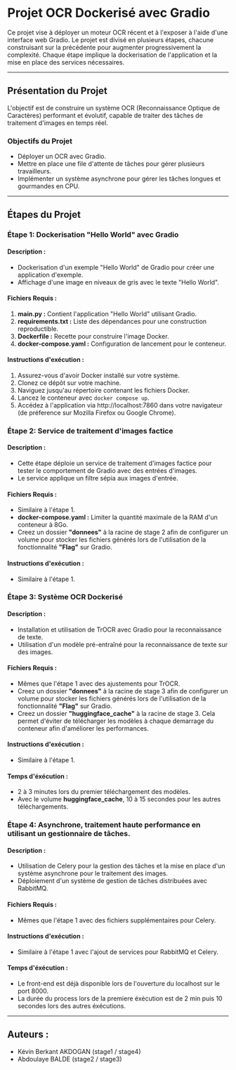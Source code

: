 # Projet OCR Dockerisé avec Gradio

Ce projet vise à déployer un moteur OCR récent et à l'exposer à l'aide d'une interface web Gradio. Le projet est divisé en plusieurs étapes, chacune construisant sur la précédente pour augmenter progressivement la complexité. Chaque étape implique la dockerisation de l'application et la mise en place des services nécessaires.

---

## Présentation du Projet

L'objectif est de construire un système OCR (Reconnaissance Optique de Caractères) performant et évolutif, capable de traiter des tâches de traitement d'images en temps réel.

### Objectifs du Projet

- Déployer un OCR avec Gradio.
- Mettre en place une file d'attente de tâches pour gérer plusieurs travailleurs.
- Implémenter un système asynchrone pour gérer les tâches longues et gourmandes en CPU.

---

## Étapes du Projet

### Étape 1: Dockerisation "Hello World" avec Gradio

#### Description :
- Dockerisation d'un exemple "Hello World" de Gradio pour créer une application d'exemple.
- Affichage d'une image en niveaux de gris avec le texte "Hello World".

#### Fichiers Requis :
1. **main.py :** Contient l'application "Hello World" utilisant Gradio.
2. **requirements.txt :** Liste des dépendances pour une construction reproductible.
3. **Dockerfile :** Recette pour construire l'image Docker.
4. **docker-compose.yaml :** Configuration de lancement pour le conteneur.

#### Instructions d'exécution :
1. Assurez-vous d'avoir Docker installé sur votre système.
2. Clonez ce dépôt sur votre machine.
3. Naviguez jusqu'au répertoire contenant les fichiers Docker.
4. Lancez le conteneur avec `docker compose up`.
5. Accédez à l'application via http://localhost:7860 dans votre navigateur (de préference sur Mozilla Firefox ou Google Chrome).

### Étape 2: Service de traitement d'images factice

#### Description :
- Cette étape déploie un service de traitement d'images factice pour tester le comportement de Gradio avec des entrées d'images.
- Le service applique un filtre sépia aux images d'entrée.

#### Fichiers Requis :
- Similaire à l'étape 1.
- **docker-compose.yaml :** Limiter la quantité maximale de la RAM d'un conteneur à 8Go.
- Creez un dossier **"donnees"** à la racine de stage 2 afin de configurer un volume pour stocker les fichiers générés lors de l'utilisation de la fonctionnalité **"Flag"** sur Gradio.

#### Instructions d'exécution :
- Similaire à l'étape 1.

### Étape 3: Système OCR Dockerisé

#### Description :
- Installation et utilisation de TrOCR avec Gradio pour la reconnaissance de texte.
- Utilisation d'un modèle pré-entraîné pour la reconnaissance de texte sur des images.

#### Fichiers Requis :
- Mêmes que l'étape 1 avec des ajustements pour TrOCR.
- Creez un dossier **"donnees"** à la racine de stage 3 afin de configurer un volume pour stocker les fichiers générés lors de l'utilisation de la fonctionnalité **"Flag"** sur Gradio.
- Creez un dossier **"huggingface_cache"** à la racine de stage 3. Cela permet d'éviter de télécharger les modèles à chaque demarrage du conteneur afin d'améliorer les performances. 

#### Instructions d'exécution :
- Similaire à l'étape 1.

#### Temps d'éxécution : 
- 2 à 3 minutes lors du premier téléchargement des modèles.
- Avec le volume **huggingface_cache**, 10 à 15 secondes pour les autres téléchargements.

### Étape 4: Asynchrone, traitement haute performance en utilisant un gestionnaire de tâches.

#### Description :
- Utilisation de Celery pour la gestion des tâches et la mise en place d'un système asynchrone pour le traitement des images.
- Déploiement d'un système de gestion de tâches distribuées avec RabbitMQ.

#### Fichiers Requis :
- Mêmes que l'étape 1 avec des fichiers supplémentaires pour Celery.

#### Instructions d'exécution :
- Similaire à l'étape 1 avec l'ajout de services pour RabbitMQ et Celery.

#### Temps d'éxécution :
- Le front-end est déjà disponible lors de l'ouverture du localhost sur le port 8000.
- La durée du process lors de la premiere éxécution est de 2 min puis 10 secondes lors des autres éxécutions.

---

## Auteurs :
- Kévin Berkant AKDOGAN (stage1 / stage4)
- Abdoulaye BALDE (stage2 / stage3)

